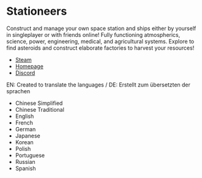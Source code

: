 # Stationeers

Construct and manage your own space station and ships either by yourself in singleplayer or with friends online! Fully functioning atmospherics, science, power, engineering, medical, and agricultural systems. Explore to find asteroids and construct elaborate factories to harvest your resources! 

- [Steam](https://store.steampowered.com/app/544550/Stationeers/ "Titel, der beim Überfahren mit der Maus angezeigt wird")
- [Homepage](https://stationeers.com/ "Titel, der beim Überfahren mit der Maus angezeigt wird")
- [Discord](https://discordapp.com/invite/CxR3mRy "Titel, der beim Überfahren mit der Maus angezeigt wird")


EN: Created to translate the languages / DE: Erstellt zum übersetzten der sprachen

- Chinese Simplified
- Chinese Traditional
- English
- French
- German
- Japanese
- Korean
- Polish
- Portuguese
- Russian
- Spanish
